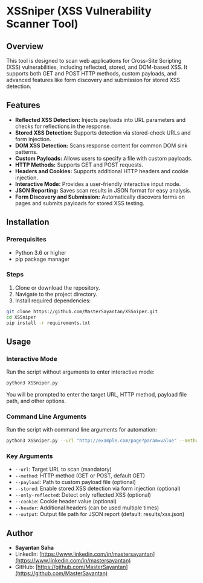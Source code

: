 # XSSniper (XSS Vulnerability Scanner Tool)

## Overview
This tool is designed to scan web applications for Cross-Site Scripting (XSS) vulnerabilities, including reflected, stored, and DOM-based XSS. It supports both GET and POST HTTP methods, custom payloads, and advanced features like form discovery and submission for stored XSS detection.

## Features
- **Reflected XSS Detection:** Injects payloads into URL parameters and checks for reflections in the response.
- **Stored XSS Detection:** Supports detection via stored-check URLs and form injection.
- **DOM XSS Detection:** Scans response content for common DOM sink patterns.
- **Custom Payloads:** Allows users to specify a file with custom payloads.
- **HTTP Methods:** Supports GET and POST requests.
- **Headers and Cookies:** Supports additional HTTP headers and cookie injection.
- **Interactive Mode:** Provides a user-friendly interactive input mode.
- **JSON Reporting:** Saves scan results in JSON format for easy analysis.
- **Form Discovery and Submission:** Automatically discovers forms on pages and submits payloads for stored XSS testing.

## Installation

### Prerequisites
- Python 3.6 or higher
- pip package manager

### Steps
1. Clone or download the repository.
2. Navigate to the project directory.
3. Install required dependencies:

```bash
git clone https://github.com/MasterSayantan/XSSniper.git
cd XSSniper
pip install -r requirements.txt
```

## Usage

### Interactive Mode
Run the script without arguments to enter interactive mode:

```bash
python3 XSSniper.py
```

You will be prompted to enter the target URL, HTTP method, payload file path, and other options.

### Command Line Arguments
Run the script with command line arguments for automation:

```bash
python3 XSSniper.py --url "http://example.com/page?param=value" --method GET --payload payloads.txt --stored --output results/xss_report.json
```

### Key Arguments
- `--url`: Target URL to scan (mandatory)
- `--method`: HTTP method (GET or POST, default GET)
- `--payload`: Path to custom payload file (optional)
- `--stored`: Enable stored XSS detection via form injection (optional)
- `--only-reflected`: Detect only reflected XSS (optional)
- `--cookie`: Cookie header value (optional)
- `--header`: Additional headers (can be used multiple times)
- `--output`: Output file path for JSON report (default: results/xss.json)

## Author
- **Sayantan Saha**
- LinkedIn: [https://www.linkedin.com/in/mastersayantan](https://www.linkedin.com/in/mastersayantan)
- GitHub: [https://github.com/MasterSayantan](https://github.com/MasterSayantan)


